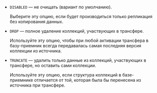 * `DISABLED` — не очищать (вариант по умолчанию).

    Выберите эту опцию, если будет производиться только репликация без копирования данных.

* `DROP` — полное удаление коллекций, участвующих в трансфере.

    Используйте эту опцию, чтобы при любой активации трансфера в базу-приемник всегда передавалась самая последняя версия коллекции из источника.

* `TRUNCATE` — удалить только данные из коллекций, участвующих в трансфере, но оставить сами коллекции.

    Используйте эту опцию, если структура коллекций в базе-приемнике отличается от той, которая была бы перенесена из источника при трансфере.
